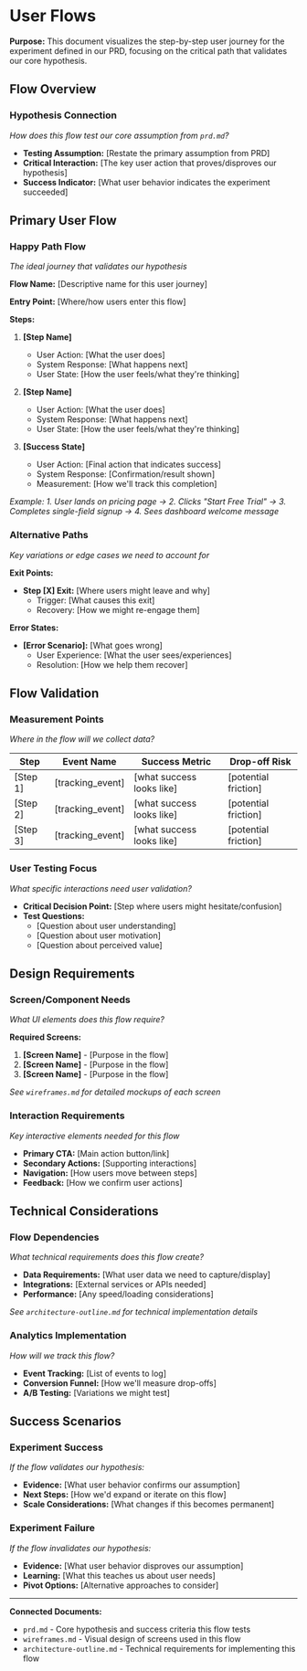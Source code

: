 # User Flows

**Purpose:** This document visualizes the step-by-step user journey for the experiment defined in our PRD, focusing on the critical path that validates our core hypothesis.

## Flow Overview

### Hypothesis Connection
*How does this flow test our core assumption from `prd.md`?*
- **Testing Assumption:** [Restate the primary assumption from PRD]
- **Critical Interaction:** [The key user action that proves/disproves our hypothesis]
- **Success Indicator:** [What user behavior indicates the experiment succeeded]

## Primary User Flow

### Happy Path Flow
*The ideal journey that validates our hypothesis*

**Flow Name:** [Descriptive name for this user journey]

**Entry Point:** [Where/how users enter this flow]

**Steps:**
1. **[Step Name]**
   - User Action: [What the user does]
   - System Response: [What happens next]
   - User State: [How the user feels/what they're thinking]

2. **[Step Name]**
   - User Action: [What the user does]
   - System Response: [What happens next]  
   - User State: [How the user feels/what they're thinking]

3. **[Success State]**
   - User Action: [Final action that indicates success]
   - System Response: [Confirmation/result shown]
   - Measurement: [How we'll track this completion]

*Example:*
*1. User lands on pricing page → 2. Clicks "Start Free Trial" → 3. Completes single-field signup → 4. Sees dashboard welcome message*

### Alternative Paths
*Key variations or edge cases we need to account for*

**Exit Points:**
- **Step [X] Exit:** [Where users might leave and why]
  - Trigger: [What causes this exit]
  - Recovery: [How we might re-engage them]

**Error States:**
- **[Error Scenario]:** [What goes wrong]
  - User Experience: [What the user sees/experiences]
  - Resolution: [How we help them recover]

## Flow Validation

### Measurement Points
*Where in the flow will we collect data?*

| Step | Event Name | Success Metric | Drop-off Risk |
|------|------------|----------------|---------------|
| [Step 1] | [tracking_event] | [what success looks like] | [potential friction] |
| [Step 2] | [tracking_event] | [what success looks like] | [potential friction] |
| [Step 3] | [tracking_event] | [what success looks like] | [potential friction] |

### User Testing Focus
*What specific interactions need user validation?*
- **Critical Decision Point:** [Step where users might hesitate/confusion]
- **Test Questions:** 
  - [Question about user understanding]
  - [Question about user motivation]
  - [Question about perceived value]

## Design Requirements

### Screen/Component Needs
*What UI elements does this flow require?*

**Required Screens:**
1. **[Screen Name]** - [Purpose in the flow]
2. **[Screen Name]** - [Purpose in the flow] 
3. **[Screen Name]** - [Purpose in the flow]

*See `wireframes.md` for detailed mockups of each screen*

### Interaction Requirements
*Key interactive elements needed for this flow*
- **Primary CTA:** [Main action button/link]
- **Secondary Actions:** [Supporting interactions]
- **Navigation:** [How users move between steps]
- **Feedback:** [How we confirm user actions]

## Technical Considerations

### Flow Dependencies
*What technical requirements does this flow create?*
- **Data Requirements:** [What user data we need to capture/display]
- **Integrations:** [External services or APIs needed]
- **Performance:** [Any speed/loading considerations]

*See `architecture-outline.md` for technical implementation details*

### Analytics Implementation
*How will we track this flow?*
- **Event Tracking:** [List of events to log]
- **Conversion Funnel:** [How we'll measure drop-offs]
- **A/B Testing:** [Variations we might test]

## Success Scenarios

### Experiment Success
*If the flow validates our hypothesis:*
- **Evidence:** [What user behavior confirms our assumption]
- **Next Steps:** [How we'd expand or iterate on this flow]
- **Scale Considerations:** [What changes if this becomes permanent]

### Experiment Failure  
*If the flow invalidates our hypothesis:*
- **Evidence:** [What user behavior disproves our assumption]
- **Learning:** [What this teaches us about user needs]
- **Pivot Options:** [Alternative approaches to consider]

---

**Connected Documents:**
- `prd.md` - Core hypothesis and success criteria this flow tests
- `wireframes.md` - Visual design of screens used in this flow
- `architecture-outline.md` - Technical requirements for implementing this flow